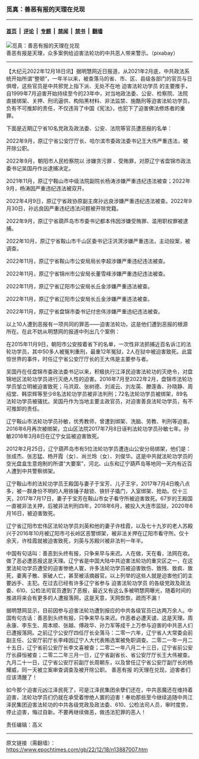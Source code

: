 ### 觅真：善恶有报的天理在兑现

---

#### [首页](../../../..?n13887007) &nbsp;|&nbsp; [评论](../../../../../epoch-comment?n13887007) &nbsp;|&nbsp; [专题](../../../../../epoch-special?n13887007) &nbsp;|&nbsp; [禁闻](../../../../../epoch-news?n13887007) &nbsp;|&nbsp; [禁书](../../../../../books?n13887007) &nbsp;|&nbsp; [翻墙](https://github.com/gfw-breaker/nogfw/blob/master/README.md?n13887007)


<div><img alt="觅真：善恶有报的天理在兑现" class="attachment-djy_600_400 size-djy_600_400 wp-post-image" src="https://i.epochtimes.com/assets/uploads/2022/12/id13887022-flash-2568383_1280-.jpeg"/>
<div class="caption">
 善恶有报是天理，众多案例给迫害法轮功的中共恶人带来警示。（pixabay）
</div></div><hr/><div class="post_content" id="artbody" itemprop="articleBody">
 <!-- article content begin -->
 <p>
  【大纪元2022年12月18日讯】据明慧网近日报道，从2021年2月底，中共政法系统开始所谓“整顿”，一年半以来，被查落马的省、市、区、县级各部门的官员与日俱增，这些官员是中共邪党上指下派、无处不在地
  <ok href="https://www.epochtimes.com/gb/tag/%E8%BF%AB%E5%AE%B3%E6%B3%95%E8%BD%AE%E5%8A%9F%E5%AD%A6%E5%91%98.html">
   迫害法轮功学员
  </ok>
  的主要推手，自1999年7月迫害开始持续至今的23年中，对当地政法委、公安、检察院、法院直接绑架、关押、刑讯逼供、构陷黑材料、非法监禁、施酷刑等迫害法轮功学员，负有不可推卸的责任，不仅违背了中国《宪法》，也犯下了迫害佛法修炼者的重罪。
 </p>
 <p>
  下面是近期辽宁省10名党政及政法委、公安、法院等官员遭恶报的名单：
 </p>
 <p>
  2022年9月，原辽宁省公安厅厅长、哈尔滨市委政法委书记王大伟严重违法，被开除公职。
 </p>
 <p>
  2022年9月，朝阳市人民检察院以
  <ok href="https://www.epochtimes.com/gb/tag/%E6%B6%89%E5%AB%8C%E8%B4%AA%E6%B1%A1%E7%BD%AA.html">
   涉嫌贪污罪
  </ok>
  、受贿罪，对原辽宁省盘锦市政法委书记吴国丹作出逮捕决定。
 </p>
 <p>
  2021年11月，原辽宁鞍山市中级法院副院长杨涛涉嫌严重违纪违法被查；2022年9月，杨涛因严重违纪违法被双开。
 </p>
 <p>
  2022年4月9日，原辽宁省政协原副主席孙远良涉嫌严重违纪违法被查。2022年9月30日，孙远良因严重违纪违法问题被开除党籍。
 </p>
 <p>
  2022年9月，原辽宁省葫芦岛市市委书记都本伟因涉嫌受贿罪、滥用职权罪被逮捕。
 </p>
 <p>
  2022年10月，原辽宁省鞍山市千山区委书记汪洪溟涉嫌严重违法，主动投案，被调查。
 </p>
 <p>
  2022年11月，原辽宁省鞍山市公安局局长李超涉嫌严重违纪违法被查。
 </p>
 <p>
  2022年11月，原辽宁省锦州市公安局长董雪峰涉嫌严重违纪违法被查。
 </p>
 <p>
  2022年11月，原辽宁省辽阳市公安局长丘金涉嫌严重违法被查。
 </p>
 <p>
  2022年11月，原辽宁省辽阳市公安局长丘金涉嫌严重违法被查。
 </p>
 <p>
  2022年11月，原辽宁省盘锦市委书记付忠伟涉嫌严重违纪违法被查。
 </p>
 <p>
  以上10人遭到恶报有一项共同的罪恶——迫害法轮功，这是他们遭到恶报的根源所在。在此不妨从明慧网的报道中列出几个案例：
 </p>
 <p>
  在2015年11月9日，朝阳市公安按着省下的名单，一次性非法抓捕近百名诉江的法轮功学员，其中50多人被冤判重刑，最重12年冤狱，2人在狱中被迫害致死。此震惊世界的事件，时任辽宁省公安厅厅长的王大伟是主要参与者。
 </p>
 <p>
  吴国丹在任盘锦市委政法委书记以来，积极执行江泽民迫害法轮功的灭绝令，对盘锦地区法轮功学员进行灭绝人性的迫害。2016年7月至2022年2月，盘锦市法轮功学员邹立明被迫害致死；马洪双、张树德、刘淑云、刘左英、滕莲香、孙晓静、周绍堂、韩崇辉等至少8名法轮功学员被非法判刑；72名法轮功学员被绑架，89名法轮功学员被骚扰。吴国丹作为当地主要主政官员，对迫害善良法轮功学员，有不可推卸的责任。
 </p>
 <p>
  辽宁鞍山市法轮功学员孙敏，优秀教师，曾遭到绑架、洗脑、劳教、判刑等迫害。2016年6月再次被绑架，立山区法院2017年7月8日诬判法轮功学员孙敏七年。孙敏2018年3月8日在辽宁女监被迫害致死。
 </p>
 <p>
  2012年2月25日，辽宁葫芦岛市有5位法轮功学员遭连山公安分局绑架，他们是：张成杰、张志猛、杨开霞（女）、尚兰玲（女）、刘俊华。这是中共就法轮功学员的空光盘盒生意炮制的所谓“大要案”，河北、山东和辽宁葫芦岛等地同一天内有近百人遭到中共警察绑架。
 </p>
 <p>
  辽宁鞍山市的法轮功学员王殿国与妻子于宝芳、儿子王宇，2017年7月4日晚八点多，被一群身份不明的人用铁锤子敲锁、铁钎子撬门，入室绑架、抢劫。仅十三天，2017年7月17日，妻子于宝芳在鞍山市女子看守所被迫害致死。67岁的王殿国一直被非法关押，后被非法判刑四年，2018年6月，被投入大连市监狱，2020年6月16日，被迫害致死。
 </p>
 <p>
  辽宁省辽阳市宏伟区法轮功学员刘英和他的妻子许桂霞，以及七十九岁的老人苏殿兴于2016年10月被辽阳市弓长岭区恶警绑架，被非法关押在辽阳市看守所。仅十余天，许桂霞就被迫害致死，刘英与苏殿兴被非法判一年半。
 </p>
 <p>
  中国有句话叫：善恶到头终有报，只争来早与来迟。人在做，天在看，法网在收。做了恶必遭恶报这是天理。辽宁省是中国大陆中共迫害法轮功的重灾区之一，在这里法轮功学员遭受的迫害惨绝人寰，许多法轮功学员被迫害致伤、致残、致疯、致死，妻离子散、家破人亡，甚至被活摘器官。以上列举的这些人就是迫害他们的主要凶手、主犯。在过去已经有许多辽宁省参与
  <ok href="https://www.epochtimes.com/gb/tag/%E8%BF%AB%E5%AE%B3%E6%B3%95%E8%BD%AE%E5%8A%9F%E5%AD%A6%E5%91%98.html">
   迫害法轮功学员
  </ok>
  的各级党政及政法委、610、公检法司官员遭到了恶报，最近又有这么多被明慧网曝光，随着时间的推进将来会有更多的人遭报落网，这是天意，天网恢恢，疏而不漏！
 </p>
 <p>
  据明慧网显示，目前因参与迫害法轮功遭到报应的中共各级官员已达两万余人。中国有句古话：善恶到头终有报，只争来早与来迟。作恶者必遭天谴，这是天理。周永康、李东生、周本顺、张越、傅政华、孙力军等成千上万参与迫害的中共恶人们已遭报落网。之前辽宁公安厅四任厅长全落马：二零一六年，辽宁省人大常委会前副主任、公安厅前厅长李峰因辽宁人大代表贿选案被免职调查。二零二一年一月二十五日，辽宁省前公安厅长李文喜被查；二零二一年八月二十三日，辽宁省前公安厅长薛恒被查；二零二二年三月一日，辽宁省副省长、省公安厅厅长王大伟被查。九月二十一日，辽宁省公安厅前副厅长周朝东，以及曾任辽宁省公安厅副厅长的杨耀威，同一天被立案审查调查及被开除公职。
  <ok href="https://www.epochtimes.com/gb/tag/%E5%96%84%E6%81%B6%E6%9C%89%E6%8A%A5.html">
   善恶有报
  </ok>
  的天理在兑现，迫害者们应该清醒了！
 </p>
 <p>
  如今那个迫害元凶江泽民死了，可是江泽民集团余孽们还在，中共恶魔还在维持着迫害，法轮功学员们仍就在承受着惨绝人寰的迫害！奉劝那些至今继续追随中共江泽民集团迫害法轮功的中共各级党政及政法委、610、公检法司人员，审时度势，停止迫害，悔过自新。不要再继续做恶，做违法犯罪的恶人！
 </p>
 <p>
  责任编辑：高义
 </p>
 <!-- article content end -->
 <div id="below_article_ad">
 </div>
</div>


---

原文链接（需翻墙）：https://www.epochtimes.com/gb/22/12/18/n13887007.htm